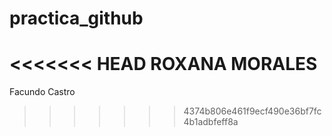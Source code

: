 # practica_github
<<<<<<< HEAD
ROXANA MORALES
=======
Facundo Castro
>>>>>>> 4374b806e461f9ecf490e36bf7fc4b1adbfeff8a

